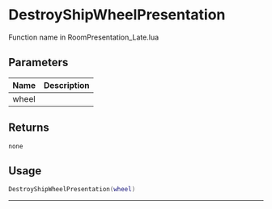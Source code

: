 # DestroyShipWheelPresentation

Function name in RoomPresentation_Late.lua

## Parameters

| Name  | Description |
| ----- | ----------- |
| wheel |             |

## Returns

`none`

## Usage

```lua
DestroyShipWheelPresentation(wheel)
```

---

